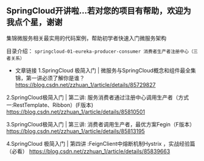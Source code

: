 **SpringCloud开讲啦...若对您的项目有帮助，欢迎为我点个星，谢谢**
--
集锦微服务相关最实用的代码案例，帮助初学者快速入门微服务架构

目录介绍：
`springcloud-01-eureka-producer-consumer 消费者生产者注册中心（三者关系）`
  * 文章链接
  1.SpringCloud 极简入门 | 微服务与SpringCloud概念和组件最全集锦，第一讲必须了解你是谁？ 
  https://blog.csdn.net/zzhuan_1/article/details/85729827
    
  2.SpringCloud极简入门 | 第二讲: 服务消费者通过注册中心调用生产者（方式一:RestTemplate、Ribbon）(F版本)
  https://blog.csdn.net/zzhuan_1/article/details/85810501
  
  3.SpringCloud极简入门 | 第三讲: 消费者调用生产者，最优方案Fegin（F版本）
  https://blog.csdn.net/zzhuan_1/article/details/85813195
  
  4.SpringCloud 极简入门 | 第四讲 :FeignClient中熔断机制Hystrix ，实战经验篇（必看）
   https://blog.csdn.net/zzhuan_1/article/details/85839663

